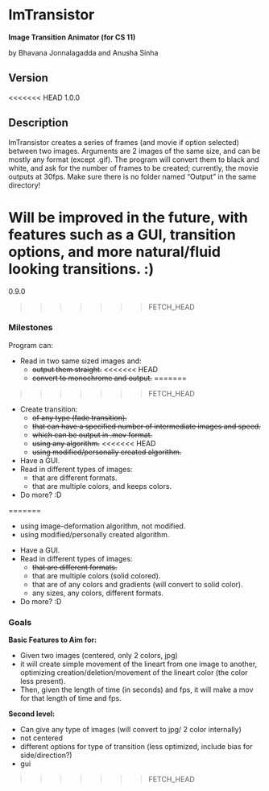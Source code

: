 ImTransistor
============

**Image Transition Animator (for CS 11)**

by Bhavana Jonnalagadda and Anusha Sinha

## Version

<<<<<<< HEAD
1.0.0

## Description

ImTransistor creates a series of frames (and movie if option selected) between two images. Arguments are 2 images of the same size, and can be mostly any format (except .gif). The program will convert them to black and white, and ask for the number of frames to be created; currently, the movie outputs at 30fps. Make sure there is no folder named “Output” in the same directory!

Will be improved in the future, with features such as a GUI, transition options, and more
natural/fluid looking transitions. :)
=======
0.9.0
>>>>>>> FETCH_HEAD


### Milestones

Program can:
- Read in two same sized images and:
  * ~~output them straight.~~
<<<<<<< HEAD
  * ~~convert to monochrome and output.~~
=======
>>>>>>> FETCH_HEAD
- Create transition:
  * ~~of any type (fade transition).~~
  * ~~that can have a specified number of intermediate images and speed.~~
  * ~~which can be output in .mov format.~~
  * ~~using any algorithm.~~
<<<<<<< HEAD
  * ~~using modified/personally created algorithm.~~
- Have a GUI.
- Read in different types of images:
  * that are different formats.
  * that are multiple colors, and keeps colors.
- Do more? :D


=======
  * using image-deformation algorithm, not modified.
  * using modified/personally created algorithm.
- Have a GUI.
- Read in different types of images:
  * ~~that are different formats.~~
  * that are multiple colors (solid colored).
  * that are of any colors and gradients (will convert to solid color).
  * any sizes, any colors, different formats.
- Do more? :D



### Goals

**Basic Features to Aim for:**
- Given two images (centered, only 2 colors, jpg)
- it will create simple movement of the lineart from one image to another, optimizing creation/deletion/movement of the lineart color (the color less present).
- Then, given the length of time (in seconds) and fps, it will make a mov for that length of time and fps.

**Second level:**
- Can give any type of images (will convert to jpg/ 2 color internally)
- not centered
- different options for type of transition (less optimized, include bias for side/direction?)
- gui
>>>>>>> FETCH_HEAD
